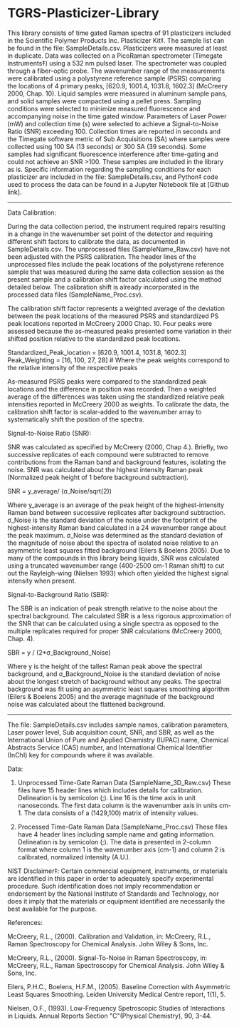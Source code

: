 # TGRS-Plasticizer-Library
This library consists of time gated Raman spectra of 91 plasticizers included in the Scientific Polymer Products Inc. Plasticizer Kit‡. The sample list can be found in the file: SampleDetails.csv. Plasticizers were measured at least in duplicate. Data was collected on a PicoRaman spectrometer (Timegate Instruments‡) using a 532 nm pulsed laser. The spectrometer was coupled through a fiber-optic probe. The wavenumber range of the measurements were calibrated using a polystyrene reference sample (PSRS) comparing the locations of 4 primary peaks, [620.9, 1001.4, 1031.8, 1602.3] (McCreery 2000, Chap. 10). Liquid samples were measured in aluminum sample pans, and solid samples were compacted using a pellet press. Sampling conditions were selected to minimize measured fluorescence and accompanying noise in the time gated window. Parameters of Laser Power (mW) and collection time (s) were selected to achieve a Signal-to-Noise Ratio (SNR) exceeding 100. Collection times are reported in seconds and the Timegate software metric of Sub Acquisitions (SA) where samples were collected using 100 SA (13 seconds) or 300 SA (39 seconds). Some samples had significant fluorescence interference after time-gating and could not achieve an SNR >100. These samples are included in the library as is.
Specific information regarding the sampling conditions for each plasticizer are included in the file: SampleDetails.csv, and Python‡ code used to process the data can be found in a Jupyter Notebook file at [Github link].

----

Data Calibration:

During the data collection period, the instrument required repairs resulting in a change in the wavenumber set point of the detector and requiring different shift factors to calibrate the data, as documented in SampleDetails.csv. The unprocessed files (SampleName_Raw.csv) have not been adjusted with the PSRS calibration. 
The header lines of the unprocessed files include the peak locations of the polystyrene reference sample that was measured during the same data collection session as the present sample and a calibration shift factor calculated using the method detailed below. The calibration shift is already incorporated in the processed data files (SampleName_Proc.csv).

The calibration shift factor represents a weighted average of the deviation between the peak locations of the measured PSRS and standardized PS peak locations reported in McCreery 2000 Chap. 10. Four peaks were assessed because the as-measured peaks presented some variation in their shifted position relative to the standardized peak locations.

Standardized_Peak_location = [620.9, 1001.4, 1031.8, 1602.3] 
Peak_Weighting = [16, 100, 27, 28]  # Where the peak weights correspond to the relative intensity of the respective peaks

As-measured PSRS peaks were compared to the standardized peak locations and the difference in position was recorded. Then a weighted average of the differences was taken using the standardized relative peak intensities reported in McCreery 2000 as weights. To calibrate the data, the calibration shift factor is scalar-added to the wavenumber array to systematically shift the position of the spectra.


Signal-to-Noise Ratio (SNR):

SNR was calculated as specified by McCreery (2000, Chap 4.). Briefly, two successive replicates of each compound were subtracted to remove contributions from the Raman band and background features, isolating the noise. SNR was calculated about the highest intensity Raman peak (Normalized peak height of 1 before background subtraction).

SNR = y_average/ (σ_Noise/sqrt(2))

Where y_average is an average of the peak height of the highest-intensity Raman band between successive replicates after background subtraction. σ_Noise is the standard deviation of the noise under the footprint of the highest-intensity Raman band calculated in a 24 wavenumber range about the peak maximum. σ_Noise was determined as the standard deviation of the magnitude of noise about the spectra of isolated noise relative to an asymmetric least squares fitted background (Eilers & Boelens 2005). Due to many of the compounds in this library being liquids, SNR was calculated using a truncated wavenumber range (400-2500 cm-1 Raman shift) to cut out the Rayleigh-wing (Nielsen 1993) which often yielded the highest signal intensity when present.


Signal-to-Background Ratio (SBR):

The SBR is an indication of peak strength relative to the noise about the spectral background. The calculated SBR is a less rigorous approximation of the SNR that can be calculated using a single spectra as opposed to the multiple replicates required for proper SNR calculations (McCreery 2000, Chap. 4).

SBR = y / (2*σ_Background_Noise)

Where y is the height of the tallest Raman peak above the spectral background, and σ_Background_Noise is the standard deviation of noise about the longest stretch of background without any peaks. The spectral background was fit using an asymmetric least squares smoothing algorithm (Eilers & Boelens 2005) and the average magnitude of the background noise was calculated about the flattened background.

----
The file: SampleDetails.csv includes sample names, calibration parameters, Laser power level, Sub acquisition count, SNR, and SBR, as well as the International Union of Pure and Applied Chemistry (IUPAC) name, Chemical Abstracts Service (CAS) number, and International Chemical Identifier (InChI) key for compounds where it was available. 

Data:
1. Unprocessed Time-Gate Raman Data (SampleName_3D_Raw.csv)
	These files have 15 header lines which includes details for calibration. Delineation is by semicolon (;). Line 16 is the time axis in unit nanoseconds. The first data column is the wavenumber axis in units cm-1. The data consists of a (1429,100) matrix of intensity values.
	
2. Processed Time-Gate Raman Data (SampleName_Proc.csv)
	These files have 4 header lines including sample name and gating information. Delineation is by semicolon (;). The data is presented in 2-column format where column 1 is the wavenumber axis (cm-1) and column 2 is calibrated, normalized intensity (A.U.).


NIST Disclaimer‡: 
	Certain commercial equipment, instruments, or materials are identified in this paper in order to adequately specify experimental procedure. Such 	identification does not imply recommendation or endorsement by the National Institute of Standards and Technology, nor does it imply that the 	materials or equipment identified are necessarily the best available for the purpose.

References:

McCreery, R.L., (2000). Calibration and Validation, in: McCreery, R.L., Raman Spectroscopy for Chemical Analysis. John Wiley & Sons, Inc.

McCreery, R.L., (2000). Signal-To-Noise in Raman Spectroscopy, in: McCreery, R.L., Raman Spectroscopy for Chemical Analysis. John Wiley & Sons, Inc.

Eilers, P.H.C., Boelens, H.F.M., (2005). Baseline Correction with Asymmetric Least Squares Smoothing. Leiden University Medical Centre report, 1(1), 5.

Nielsen, O.F., (1993). Low-Frequency Spetroscopic Studies of Interactions in Liquids. Annual Reports Section "C"(Physical Chemistry), 90, 3-44.
